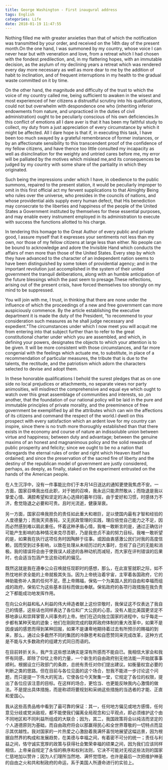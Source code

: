 ```yaml
---
title: George Washington - First inaugural address
tags: English
categories: Life
date: 2018-01-19 11:47:55
---
```

Nothing filled me with greater anxieties than that of which the notification was transmitted by your order, and received on the 14th day of the present month.On the one hand, I was summoned by my country, whose voice I can never hear but with veneration and love, from a retreat which I had chosen with the fondest predilection, and, in my flattering hopes, with an immutable decision, as the asylum of my declining years a retreat which was rendered every day more necessary as well as more dear to me by the addition of habit to inclination, and of frequent interruptions in my health to the gradual waste committed on it by time.

On the other hand, the magnitude and difficulty of the trust to which the voice of my country called me, being sufficient to awaken in the wisest and most experienced of her citizens a distrustful scrutiny into his qualifications, could not but overwhelm with despondence one who (inheriting inferior endowments from nature, and unpracticed in the duties of civil administration) ought to be peculiarly conscious of his own deficiencies.In this conflict of emotions all I dare aver is that it has been my faithful study to collect, my duty from a just appreciation of every circumstance by which it might be affected. All I dare hope is that if, in executing this task, I have been too much swayed by a grateful remembrance of former instances, or by an affectionate sensibility to this transcendent proof of the confidence of my fellow citizens, and have thence too little consulted my incapacity as well as disinclination for the weighty and untried cares before me, my error will be palliated by the motives which mislead me,and its consequences be judged by my country with some share of the partiality in which they originated.

Such being the impressions under which I have, in obedience to the public summons, repaired to the present station, it would be peculiarly improper to omit in this first official act my fervent supplications to that Almighty Being who rules over the universe, who presides in the councils of nations, and whose providential aids supply every human defect, that His benediction may consecrate to the liberties and happiness of the people of the United States a Government instituted by themselves for these essential purposes, and may enable every instrument employed in its administration to execute with success the functions allotted to his charge.

In tendering this homage to the Great Author of every public and private good, I assure myself that it expresses your sentiments not less than my own, nor those of my fellow citizens at large less than either. No people can be bound to acknowledge and adore the Invisible Hand which conducts the affairs of men more than those of the United States. Every step by which they have advanced to the character of an independent nation seems to have been distinguished by some token of providential agency; and in the important revolution just accomplished in the system of their united government the tranquil deliberations, along with an humble anticipation of the future blessings which the past seem to presage.These reflections, arising out of the present crisis, have forced themselves too strongly on my mind to be suppressed.

You will join with me, I trust, in thinking that there are none under the influence of which the proceedings of a new and free government can more auspiciously commence. By the article establishing the executive department it is made the duty of the President, "to recommend to your consideration such measures as he shall judge necessary and expedient."The circumstances under which I now meet you will acquit me from entering into that subject further than to refer to the great constitutional charter under which you are assembled, and which, in defining your powers, designates the objects to which your attention is to be given. It will be more consistent with those circumstances, and far more congenial with the feelings which actuate me, to substitute, in place of a recommendation of particular measures, the tribute that is due to the talents, the rectitude, and the patriotism which adorn the characters selected to devise and adopt them.

In these honorable qualifications I behold the surest pledges that as on one side no local prejudices or attachments, no separate views nor party animosities, will misdirect the comprehensive and equal eye which ought to watch over this great assemblage of communities and interests, so ,on another, that the foundation of our national policy will be laid in the pure and immutable principles of private morality, and the preeminence of free government be exemplified by all the attributes which can win the affections of its citizens and command the respect of the world.I dwell on this prospect with every satisfaction which an ardent love for my country can inspire, since there is no truth more thoroughly established than that there exists in the economy and course of nature an indissoluble union between virtue and happiness; between duty and advantage; between the genuine maxims of an honest and magnanimous policy and the solid rewards of public prosperity and felicity; since we ought to be no a nation that disregards the eternal rules of order and right which Heaven itself has ordained; and since the preservation of the sacred fire of liberty and the destiny of the republican model of government are justly considered, perhaps, as deeply, as finally, staked on the experiment entrusted on the hands of the American people.

在人生沉浮中，没有一件事能比你们于本月14日送达的通知更使我焦虑不安。一方面，国家召唤我出任此职，对于她的召唤，我永远只能肃然敬从；而隐退是我以挚爱心情、满腔希望和坚定的决心选择的暮年归宿，由于爱好和习惯，时感体力不济，愈觉隐退之必要和可贵。且时光流逝，健康渐衰。

另一方面，国家召唤我担负的责任如此重大和艰巨，足以使国内最有才智和经验的人度德量力；而我天资愚钝，又无民政管理的实践，理应倍觉自己能力之不足，因而必然感到难以肩此重任。怀着这种矛盾心情，我唯一敢断言的是，通过正确估计可能产生影响的各种情况来克尽吾职，乃是我忠贞不渝的努力目标。我唯一敢祈望的是，如果我在执行这项任务时因陶醉于往事。或因由衷感激公民们对我的高度信赖，因而受到过多影响，以致在处理从未经历过的大事时，忽视了自己的无能和消极。我的错误将会由于使我误人歧途的各种动机而减轻，而大家在评判错误的后果时，也会适当包涵产生这些动机的偏见。

既然这就是我在遵奉公众召唤就任现职时的感想，那么，在此宣誓就职之际，如不热忱地祈求全能的上帝就极其失当。因为上帝统治着宇宙，主宰着各国政府，它的神助能弥补人类的任何不足。愿上帝赐福，保佑一个为美国人民的自由和幸福而组成的政府，保佑它为这些基本目标而做出奉献。保佑政府的各项行政措施在我负责之下都能成功地发挥作用。

在向公众利益和私人利益的伟大缔造者献上这份崇敬时，我保证这不仅表达了我自己的情感，这些话也同样表达了各位和广大公民的心意。没有人能比美国更坚定不移地承认和崇拜掌管人间事务的上帝。他们在迈向独立国家的进程中，似乎每走一步都有某种天佑的迹象；他们在刚刚完成的联邦政府体制的重大改革中，如果不是因虔诚的感恩而得到某种回报，如果不是谦卑地期待着过去有所预示的赐福的到来，那么，通过众多截然不同的集团的冷静思考和自愿赞同来完成改革，这种方式是不能与大多数政府的组建方式同日而语的。

在目前转折关头，我产生这些想法确实是深有所感而不能自已。我相信大家会和我怀有同感，即除了仰仗上帝的力量，一个新生的自由政府别无他法能一开始就事事顺利。根据设立行政部门的条款，总统有责任对你们提出建议。如衡量权宜必要的判断之类的思路。但在目前与各位见面的这个场合，恕我不能进一步讨论这个问题，而只是提一下伟大的宪法，它使各位今天聚集一堂，它规定了各位的权限，提出了各位应该注意的目标。在这样的场合，更恰当、也更能反映我内心激情的做法。不是提出具体措施，而是称颂将要规划和采纳这些措施的当选者的才能、正直和爱国心。

我从这些高贵品格中看到了最可靠的保证：其一，任何地方偏见或地方感情，任何意见分歧或党派敌视，都不能使我们偏离全局观念和公平观点，即必须维护这个由不同地区和不同利益所组成的大联合；因为，其二，我国政策将会以纯洁而坚定的个人道德原则为基础，而自由政府将会以那赢得民心和全世界尊敬的一切特点而显示其优越性。我对国家的一片热爱之心激励着我满怀喜悦地展望这幅远景，因为根据自然界的构成和发展趋势，在美德与幸福之间，有着密不可分的统一；责任与利益之间，恪守诚实宽厚的政策与获得社会繁荣幸福的硕果之间，因为我们应该同样相信，上帝亲自规定了永恒的秩序和权利法则，它决不可能对无视这些法则的国家仁慈地加以赞许；因为人们理所当然地、满怀觉悟地，也许是最后一次把维护神圣的自由之火和共和制政府的命运，系于美国人所遵命进行的实验上。
